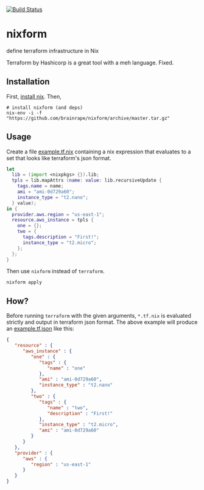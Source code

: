 [![Build Status](https://travis-ci.org/brainrape/nixform.svg?branch=master)](https://travis-ci.org/brainrape/nixform)

# nixform

define terraform infrastructure in Nix

Terraform by Hashicorp is a great tool with a meh language. Fixed.

## Installation

First, [install nix](https://nixos.org/nix/download.html). Then,

```
# install nixform (and deps)
nix-env -i -f "https://github.com/brainrape/nixform/archive/master.tar.gz"
```

## Usage

Create a file [example.tf.nix](example.tf.nix) containing a nix expression that evaluates to a set that looks like terraform's json format.

```nix
let
  lib = (import <nixpkgs> {}).lib;
  tpls = lib.mapAttrs (name: value: lib.recursiveUpdate {
    tags.name = name;
    ami = "ami-0d729a60";
    instance_type = "t2.nano";
  } value);
in {
  provider.aws.region = "us-east-1";
  resource.aws_instance = tpls {
    one = {};
    two = {
      tags.description = "First!";
      instance_type = "t2.micro";
    };
  };
}
```

Then use `nixform` instead of `terraform`.

```
nixform apply
```


## How?

Before running `terraform` with the given arguments, `*.tf.nix` is evaluated strictly and output in terraform json format. The above example will produce an [example.tf.json](example.tf.json) like this:
```json
{
   "resource" : {
      "aws_instance" : {
         "one" : {
            "tags" : {
               "name" : "one"
            },
            "ami" : "ami-0d729a60",
            "instance_type" : "t2.nano"
         },
         "two" : {
            "tags" : {
               "name" : "two",
               "description" : "First!"
            },
            "instance_type" : "t2.micro",
            "ami" : "ami-0d729a60"
         }
      }
   },
   "provider" : {
      "aws" : {
         "region" : "us-east-1"
      }
   }
}
```
